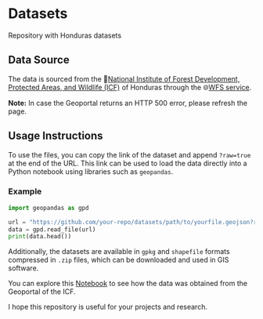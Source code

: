 # Datasets
Repository with Honduras datasets

## Data Source
The data is sourced from the 🔗[National Institute of Forest Development, Protected Areas, and Wildlife (ICF)](https://icf.gob.hn/) of Honduras through the 🌐[WFS service](https://geoportal.icf.gob.hn/).

**Note:** In case the Geoportal returns an HTTP 500 error, please refresh the page.

## Usage Instructions
To use the files, you can copy the link of the dataset and append `?raw=true` at the end of the URL. This link can be used to load the data directly into a Python notebook using libraries such as `geopandas`.

### Example
```python
import geopandas as gpd

url = "https://github.com/your-repo/datasets/path/to/yourfile.geojson?raw=true"
data = gpd.read_file(url)
print(data.head())
```

Additionally, the datasets are available in `gpkg` and `shapefile` formats compressed in `.zip` files, which can be downloaded and used in GIS software.

You can explore this [Notebook](notebooks/download_wfs.ipynb) to see how the data was obtained from the Geoportal of the ICF.

I hope this repository is useful for your projects and research.
